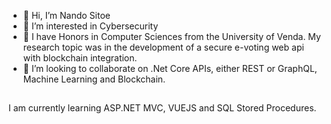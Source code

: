 - 👋 Hi, I’m Nando Sitoe
- 👀 I’m interested in Cybersecurity
- 🌱 I have Honors in Computer Sciences from the University of Venda. My research topic was in the development of a secure e-voting web api with blockchain integration.
- 💞️ I’m looking to collaborate on .Net Core APIs, either REST or GraphQL, Machine Learning and Blockchain.


##
I am currently learning ASP.NET MVC, VUEJS and SQL Stored Procedures.
<!---
profnatoe/profnatoe is a ✨ special ✨ repository because its `README.md` (this file) appears on your GitHub profile.
You can click the Preview link to take a look at your changes.
--->
